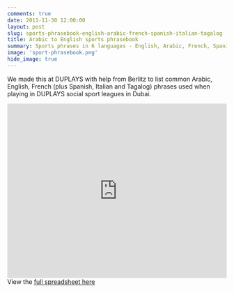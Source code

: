 ```yaml
---
comments: true
date: 2011-11-30 12:00:00
layout: post
slug: sports-phrasebook-english-arabic-french-spanish-italian-tagalog
title: Arabic to English sports phrasebook
summary: Sports phrases in 6 languages - English, Arabic, French, Spanish, Italian and Tagalog 
image: 'sport-phrasebook.png'
hide_image: true
---
```


We made this at DUPLAYS with help from Berlitz to list common Arabic, English, French (plus Spanish, Italian and Tagalog) phrases used when playing in DUPLAYS social sport leagues in Dubai.

<iframe width='100%' height='400' frameborder='0'
src='https://docs.google.com/spreadsheet/pub?key=0AmF22gEI8vjtdHhOdEQ1T0I5eFM2ODRtcTR4MVNZa2c&output=html&widget=true'></iframe>
View the <a href="https://docs.google.com/spreadsheet/ccc?key=0AmF22gEI8vjtdHhOdEQ1T0I5eFM2ODRtcTR4MVNZa2c&usp=sharing">
full spreadsheet here</a>
